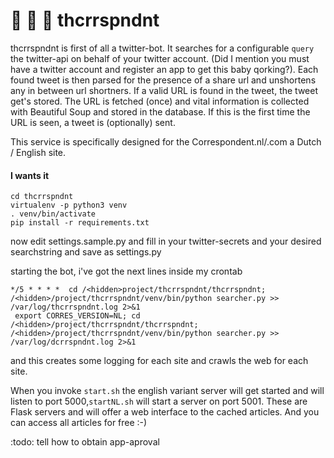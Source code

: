 # :see_no_evil: :hear_no_evil: :speak_no_evil: thcrrspndnt 
thcrrspndnt is first of all a twitter-bot. It searches for a configurable `query` the twitter-api on behalf of your twitter account. (Did I mention you must have a twitter account and register an app to get this baby qorking?). Each found tweet is then parsed for the presence of a share url and unshortens any in between url shortners. 
If a valid URL is found in the tweet, the tweet get's stored. 
The URL is fetched (once) and vital information is collected with Beautiful Soup and stored in the database. If this is the first time the URL is seen, a tweet is (optionally) sent. 

This service is specifically designed for the Correspondent.nl/.com a Dutch / English site. 

#### I wants it
```git clone git@github.com:xiffy/thcrrspndnt.git
cd thcrrspndnt
virtualenv -p python3 venv
. venv/bin/activate
pip install -r requirements.txt
```

now edit settings.sample.py and fill in your twitter-secrets and your desired searchstring and save as settings.py

starting the bot, i've got the next lines inside my crontab
 
    */5 * * * *  cd /<hidden>project/thcrrspndnt/thcrrspndnt; /<hidden>/project/thcrrspndnt/venv/bin/python searcher.py >> /var/log/thcrrspndnt.log 2>&1
     export CORRES_VERSION=NL; cd /<hidden>/project/thcrrspndnt/thcrrspndnt; /<hidden>/project/thcrrspndnt/venv/bin/python searcher.py >> /var/log/dcrrspndnt.log 2>&1 

and this creates some logging for each site and crawls the web for each site.

When you invoke `start.sh` the english variant server will get started and will listen to port 5000,`startNL.sh` will start a server on port 5001. These are Flask servers and will offer a web interface to the cached articles. And you can access all articles for free :-)
 
 

:todo: tell how to obtain app-aproval
